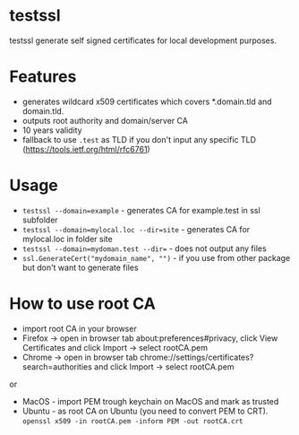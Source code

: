 # testssl

testssl generate self signed certificates for local development purposes.

# Features
- generates wildcard x509 certificates which covers *.domain.tld and domain.tld.
- outputs root authority and domain/server CA
- 10 years validity
- fallback to use `.test` as TLD if you don't input any specific TLD (https://tools.ietf.org/html/rfc6761)
 
# Usage
- `testssl --domain=example` - generates CA for example.test in ssl subfolder
- `testssl --domain=mylocal.loc --dir=site` - generates CA for mylocal.loc in folder site
- `testssl --domain=mydoman.test --dir=` - does not output any files
- `ssl.GenerateCert("mydomain_name", "")` - if you use from other package but don't want to generate files

# How to use root CA
- import root CA in your browser 
- Firefox -> open in browser tab about:preferences#privacy, click View Certificates and click Import -> select rootCA.pem
- Chrome -> open in browser tab chrome://settings/certificates?search=authorities and click Import -> select rootCA.pem

or 

- MacOS - import PEM trough keychain on MacOS and mark as trusted
- Ubuntu - as root CA on Ubuntu (you need to convert PEM to CRT).
`openssl x509 -in rootCA.pem -inform PEM -out rootCA.crt`
  
